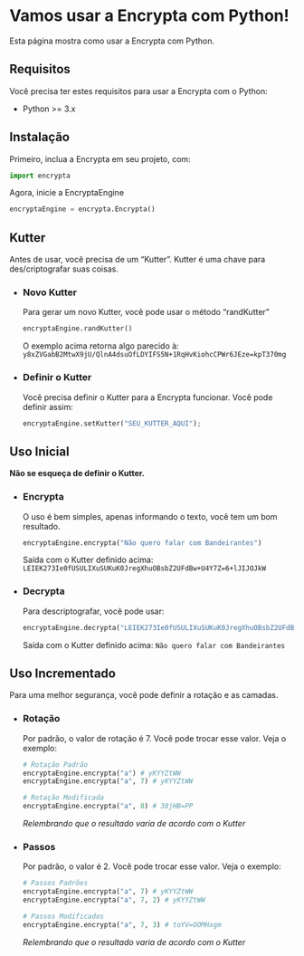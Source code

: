 # Vamos usar a Encrypta com Python!
Esta página mostra como usar a Encrypta com Python.

## Requisitos
Você precisa ter estes requisitos para usar a Encrypta com o Python:

- Python >= 3.x

## Instalação
Primeiro, inclua a Encrypta em seu projeto, com:
```py
import encrypta
```

Agora, inicie a EncryptaEngine
```py
encryptaEngine = encrypta.Encrypta()
```

## Kutter
Antes de usar, você precisa de um “Kutter”. Kutter é uma chave para des/criptografar suas coisas.

* ### Novo Kutter
  Para gerar um novo Kutter, você pode usar o método “randKutter”
  ```py
  encryptaEngine.randKutter()
  ```

  O exemplo acima retorna algo parecido à: `y8xZVGabB2MtwX9jU/QlnA4dsuOfLDYIFS5N+1RqHvKiohcCPWr6JEze=kpT370mg`

* ### Definir o Kutter
  Você precisa definir o Kutter para a Encrypta funcionar. Você pode definir assim:
  ```py
  encryptaEngine.setKutter("SEU_KUTTER_AQUI");
  ```

## Uso Inicial
**Não se esqueça de definir o Kutter.**
* ### Encrypta
  O uso é bem simples, apenas informando o texto, você tem um bom resultado.
  ```py
  encryptaEngine.encrypta("Não quero falar com Bandeirantes")
  ```

  Saída com o Kutter definido acima: `LEIEK273Ie0fUSULIXuSUKuK0JregXhuOBsbZ2UFdBw+U4Y7Z=6+lJIJOJkW`

* ### Decrypta
  Para descriptografar, você pode usar:
  ```py
  encryptaEngine.decrypta("LEIEK273Ie0fUSULIXuSUKuK0JregXhuOBsbZ2UFdBw+U4Y7Z=6+lJIJOJkW")
  ```
  
  Saída com o Kutter definido acima: `Não quero falar com Bandeirantes`

## Uso Incrementado
Para uma melhor segurança, você pode definir a rotação e as camadas.


* ### Rotação
  Por padrão, o valor de rotação é 7. Você pode trocar esse valor. Veja o exemplo:
  
  ```py
  # Rotação Padrão
  encryptaEngine.encrypta("a") # yKYYZtWW
  encryptaEngine.encrypta("a", 7) # yKYYZtWW
  ```

  ```py
  # Rotação Modificada
  encryptaEngine.encrypta("a", 8) # 38jHB=PP
  ```

  _Relembrando que o resultado varia de acordo com o Kutter_


* ### Passos
  Por padrão, o valor é 2. Você pode trocar esse valor. Veja o exemplo:

  ```py
  # Passos Padrões
  encryptaEngine.encrypta("a", 7) # yKYYZtWW
  encryptaEngine.encrypta("a", 7, 2) # yKYYZtWW
  ```

  ```py
  # Passos Modificados
  encryptaEngine.encrypta("a", 7, 3) # toYV=OOMHxgm
  ```
  _Relembrando que o resultado varia de acordo com o Kutter_


